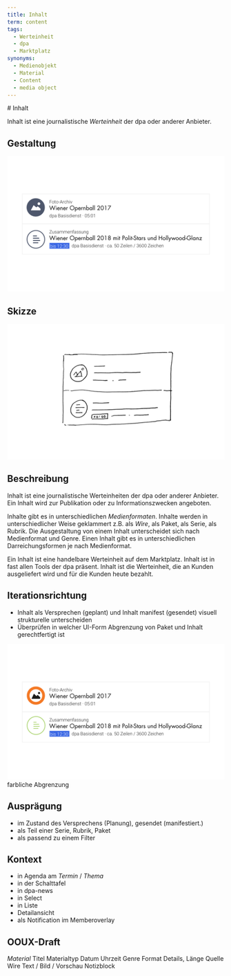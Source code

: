 ```yaml
---
title: Inhalt
term: content
tags:
  - Werteinheit
  - dpa
  - Marktplatz
synonyms:
  - Medienobjekt
  - Material
  - Content
  - media object
---
```

<TagList :items="$page.frontmatter.tags" title="Tags" />
# Inhalt
<SynonymList :items="$page.frontmatter.synonyms" title="Synonyme"></SynonymList>

Inhalt ist eine journalistische  *Werteinheit*  der dpa oder anderer Anbieter.

## Gestaltung
![](./inhalt/inhalt.png)

## Skizze
![](./inhalt/inhalt-skizze.png)

## Beschreibung
Inhalt ist eine journalistische Werteinheiten der dpa oder anderer Anbieter. Ein Inhalt wird zur Publikation oder zu Informationszwecken angeboten.

Inhalte gibt es in unterschiedlichen *Medienformaten*. Inhalte werden in unterschiedlicher Weise geklammert z.B.  als *Wire*, als Paket, als Serie, als Rubrik. Die Ausgestaltung von einem Inhalt unterscheidet sich nach Medienformat und Genre.  Einen Inhalt gibt es in unterschiedlichen Darreichungsformen je nach Medienformat.

Ein Inhalt ist eine handelbare Werteinheit auf dem Marktplatz. Inhalt ist in fast allen Tools der dpa präsent. Inhalt ist die Werteinheit, die  an Kunden ausgeliefert wird und für die Kunden heute bezahlt.

## Iterationsrichtung
* Inhalt als Versprechen (geplant) und Inhalt manifest (gesendet) visuell strukturelle unterscheiden
* Überprüfen in welcher UI-Form Abgrenzung von Paket und Inhalt gerechtfertigt ist

<div class="cdk-Preview">

![](./inhalt/inhalt-farbe.png)
farbliche Abgrenzung

</div>

## Ausprägung
*  im Zustand des Versprechens (Planung), gesendet (manifestiert.)
* als Teil einer Serie, Rubrik, Paket
* als passend zu einem Filter

## Kontext
* in Agenda am *Termin* / *Thema*
* in der Schalttafel
* in dpa-news
* in Select
* in Liste
* Detailansicht
* als Notification im Memberoverlay

## OOUX-Draft
*Material*
Titel
Materialtyp
Datum
Uhrzeit
Genre
Format Details, Länge
Quelle
Wire
Text / Bild / Vorschau
Notizblock


